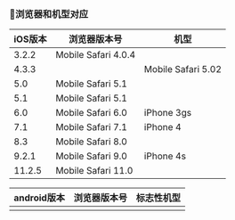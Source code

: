 
### 浏览器和机型对应

| iOS版本 | 浏览器版本号 | 机型 |
| ----- | ------ | ------ |
| 3.2.2    |  Mobile Safari 4.0.4 |   |
| 4.3.3    || Mobile Safari 5.02  | iPhone 3g |
| 5.0     | Mobile Safari 5.1||
| 5.1     | Mobile Safari 5.1||
| 6.0     | Mobile Safari 6.0   | iPhone 3gs|
| 7.1     | Mobile Safari 7.1   | iPhone 4|
| 8.3     | Mobile Safari 8.0|   |
| 9.2.1   | Mobile Safari 9.0   | iPhone 4s|
| 11.2.5  | Mobile Safari 11.0|   |



| android版本 | 浏览器版本号 | 标志性机型 |
| ----- | ------ | ------ |
|    |  |